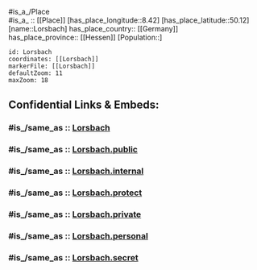 ﻿---
confidential: public
isDeleted: false
location:
- 50.12
- 8.42
mapmarker: city
mapzoom:
- 7
- 12
SpocWebEntityId: 32098
tags:
- geo/City
type: City
---

#is_a_/Place  
#is_a_ :: [[Place]] 
[has_place_longitude::8.42] 
[has_place_latitude::50.12] 
[name::Lorsbach] 
has_place_country:: [[Germany]]  
has_place_province:: [[Hessen]] 
[Population::] 



```leaflet
id: Lorsbach
coordinates: [[Lorsbach]] 
markerFile: [[Lorsbach]] 
defaultZoom: 11 
maxZoom: 18
```


## Confidential Links & Embeds: 

### #is_/same_as :: [Lorsbach](/_Standards/Earth/Continent/Europe/Europe~Central/Germany/Germany~West/Hessen/counties~Hessen/Main-Taunus-Kreis/cities~Main-Taunus/Hofheim~Taunus/boroughs~Hofheim~Ts/Lorsbach.md) 

### #is_/same_as :: [Lorsbach.public](/_public/Earth/Continent/Europe/Europe~Central/Germany/Germany~West/Hessen/counties~Hessen/Main-Taunus-Kreis/cities~Main-Taunus/Hofheim~Taunus/boroughs~Hofheim~Ts/Lorsbach.public.md) 

### #is_/same_as :: [Lorsbach.internal](/_internal/Earth/Continent/Europe/Europe~Central/Germany/Germany~West/Hessen/counties~Hessen/Main-Taunus-Kreis/cities~Main-Taunus/Hofheim~Taunus/boroughs~Hofheim~Ts/Lorsbach.internal.md) 

### #is_/same_as :: [Lorsbach.protect](/_protect/Earth/Continent/Europe/Europe~Central/Germany/Germany~West/Hessen/counties~Hessen/Main-Taunus-Kreis/cities~Main-Taunus/Hofheim~Taunus/boroughs~Hofheim~Ts/Lorsbach.protect.md) 

### #is_/same_as :: [Lorsbach.private](/_private/Earth/Continent/Europe/Europe~Central/Germany/Germany~West/Hessen/counties~Hessen/Main-Taunus-Kreis/cities~Main-Taunus/Hofheim~Taunus/boroughs~Hofheim~Ts/Lorsbach.private.md) 

### #is_/same_as :: [Lorsbach.personal](/_personal/Earth/Continent/Europe/Europe~Central/Germany/Germany~West/Hessen/counties~Hessen/Main-Taunus-Kreis/cities~Main-Taunus/Hofheim~Taunus/boroughs~Hofheim~Ts/Lorsbach.personal.md) 

### #is_/same_as :: [Lorsbach.secret](/_secret/Earth/Continent/Europe/Europe~Central/Germany/Germany~West/Hessen/counties~Hessen/Main-Taunus-Kreis/cities~Main-Taunus/Hofheim~Taunus/boroughs~Hofheim~Ts/Lorsbach.secret.md)

